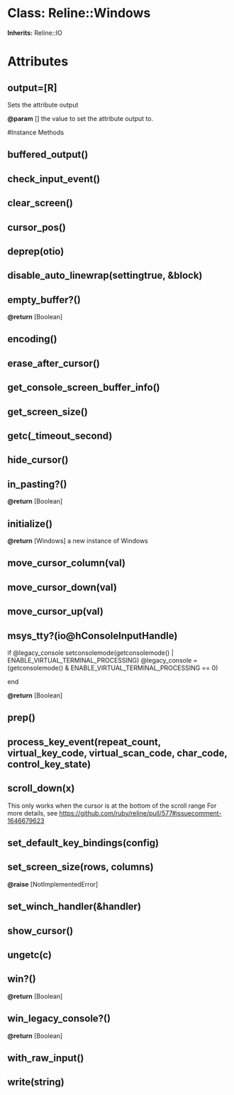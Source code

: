 # Class: Reline::Windows
**Inherits:** Reline::IO
    



# Attributes
## output=[R] [](#attribute-i-output=)
Sets the attribute output

**@param** [] the value to set the attribute output to.


#Instance Methods
## buffered_output() [](#method-i-buffered_output)

## check_input_event() [](#method-i-check_input_event)

## clear_screen() [](#method-i-clear_screen)

## cursor_pos() [](#method-i-cursor_pos)

## deprep(otio) [](#method-i-deprep)

## disable_auto_linewrap(settingtrue, &block) [](#method-i-disable_auto_linewrap)

## empty_buffer?() [](#method-i-empty_buffer?)

**@return** [Boolean] 

## encoding() [](#method-i-encoding)

## erase_after_cursor() [](#method-i-erase_after_cursor)

## get_console_screen_buffer_info() [](#method-i-get_console_screen_buffer_info)

## get_screen_size() [](#method-i-get_screen_size)

## getc(_timeout_second) [](#method-i-getc)

## hide_cursor() [](#method-i-hide_cursor)

## in_pasting?() [](#method-i-in_pasting?)

**@return** [Boolean] 

## initialize() [](#method-i-initialize)

**@return** [Windows] a new instance of Windows

## move_cursor_column(val) [](#method-i-move_cursor_column)

## move_cursor_down(val) [](#method-i-move_cursor_down)

## move_cursor_up(val) [](#method-i-move_cursor_up)

## msys_tty?(io@hConsoleInputHandle) [](#method-i-msys_tty?)
if @legacy_console
    setconsolemode(getconsolemode() | ENABLE_VIRTUAL_TERMINAL_PROCESSING)
    @legacy_console = (getconsolemode() & ENABLE_VIRTUAL_TERMINAL_PROCESSING == 0)

end

**@return** [Boolean] 

## prep() [](#method-i-prep)

## process_key_event(repeat_count, virtual_key_code, virtual_scan_code, char_code, control_key_state) [](#method-i-process_key_event)

## scroll_down(x) [](#method-i-scroll_down)
This only works when the cursor is at the bottom of the scroll range For more
details, see https://github.com/ruby/reline/pull/577#issuecomment-1646679623

## set_default_key_bindings(config) [](#method-i-set_default_key_bindings)

## set_screen_size(rows, columns) [](#method-i-set_screen_size)

**@raise** [NotImplementedError] 

## set_winch_handler(&handler) [](#method-i-set_winch_handler)

## show_cursor() [](#method-i-show_cursor)

## ungetc(c) [](#method-i-ungetc)

## win?() [](#method-i-win?)

**@return** [Boolean] 

## win_legacy_console?() [](#method-i-win_legacy_console?)

**@return** [Boolean] 

## with_raw_input() [](#method-i-with_raw_input)

## write(string) [](#method-i-write)

